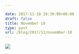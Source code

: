 ```yaml
---

date: 2017-11-10 19:39:00+00:00
draft: false
title: November 10
type: post
url: /blog/2017/11/november-10
---
```




  
   ![](/images/2017-11-10-201711november-10/IMG_2725.jpg)

  


